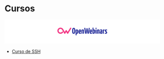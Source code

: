# Cursos

![Openwebinars](image/Openwebinars.png)

* [Curso de SSH](https://github.com/MoralG/Cursos/blob/master/cursos/SSH.pdf) 
